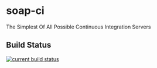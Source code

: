 soap-ci
=======

The Simplest Of All Possible Continuous Integration Servers

Build Status
------------
[![current build status](http://drewshafer.com/ci/soap-ci/master/current/status.png)](http://drewshafer.com/ci/soap-ci/master/current/log.txt)


